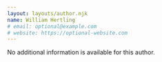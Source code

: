 ```yaml
---
layout: layouts/author.njk
name: William Hertling
# email: optional@example.com
# website: https://optional-website.com
---
```

No additional information is available for this author.
